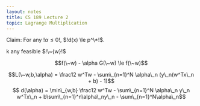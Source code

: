```yaml
---
layout: notes
title: CS 189 Lecture 2
topic: Lagrange Multiplication
---
```


Claim: For any $!\alpha \le 0!$, $!d(x) \le p^\*!$.

k any feasible $!\~{w}!$

$$f(\~w) - \alpha G(\~w) \le f(\~w)$$

$$L(\~w,b,\alpha) = \frac12 w^Tw - \sum\_{n=1}^N \alpha\_n (y\_n(w^Tx\_n + b) -
1)$$
$$ d(\alpha) = \min\_{w,b} \frac12 w^Tw - \sum\_{n=1}^N \alpha\_n y\_n
w^Tx\_n + b\sum\_{n=1}^n\alpha\_ny\_n - \sum\_{n=1}^N\alpha\_n$$

